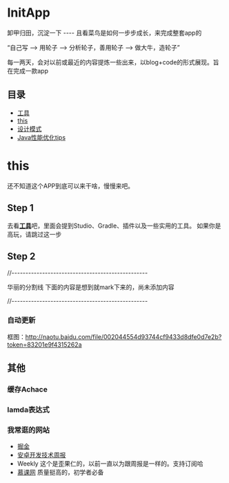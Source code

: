 # InitApp
卸甲归田，沉淀一下 ---- 且看菜鸟是如何一步步成长，来完成整套app的

“自己写 --> 用轮子 --> 分析轮子，善用轮子 --> 做大牛，造轮子”

每一两天，会对以前或最近的内容提炼一些出来，以blog+code的形式展现。旨在完成一款app

## 目录

- [工具](https://github.com/mBigFlower/InitApp/tree/master/blog/setting)
- [this](#this)
- [设计模式](https://github.com/mBigFlower/InitApp/tree/master/blog/design_patterns)
- [Java性能优化tips](https://github.com/mBigFlower/InitApp/tree/master/blog/optimization)
 
<h1 id=this> this </h1>

还不知道这个APP到底可以来干啥，慢慢来吧。

## Step 1

去看[**工具**](https://github.com/mBigFlower/InitApp/tree/master/blog/setting)吧，里面会提到Studio、Gradle、插件以及一些实用的工具。
如果你是高玩，请跳过这一步

## Step 2



//-------------------------------------------------

华丽的分割线 下面的内容是想到就mark下来的，尚未添加内容

//-------------------------------------------------


### 自动更新

框图：http://naotu.baidu.com/file/002044554d93744cf9433d8dfe0d7e2b?token=83201e9f4315262a


## 其他

### 缓存Achace

### lamda表达式

### 我常逛的网站

- [掘金](http://gold.xitu.io/)
- [安卓开发技术周报](http://www.androidweekly.cn/)
- Weekly 这个是歪果仁的，以前一直以为跟周报是一样的。支持订阅哈
- [慕课网](http://www.imooc.com/) 质量挺高的，初学者必备